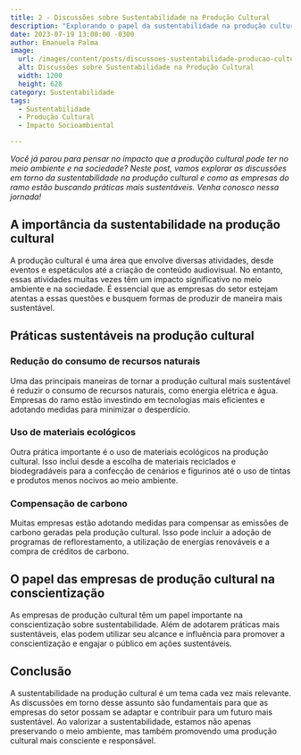 ```yaml
---
title: 2 - Discussões sobre Sustentabilidade na Produção Cultural
description: "Explorando o papel da sustentabilidade na produção cultural e seu impacto no meio ambiente e na sociedade."
date: 2023-07-19 13:00:00 -0300
author: Emanuela Palma
image:
  url: /images/content/posts/discussoes-sustentabilidade-producao-cultural.jpg
  alt: Discussões sobre Sustentabilidade na Produção Cultural
  width: 1200
  height: 628
category: Sustentabilidade
tags:
  - Sustentabilidade
  - Produção Cultural
  - Impacto Socioambiental

---
```


*Você já parou para pensar no impacto que a produção cultural pode ter no meio ambiente e na sociedade? Neste post, vamos explorar as discussões em torno da sustentabilidade na produção cultural e como as empresas do ramo estão buscando práticas mais sustentáveis. Venha conosco nessa jornada!*

## A importância da sustentabilidade na produção cultural

A produção cultural é uma área que envolve diversas atividades, desde eventos e espetáculos até a criação de conteúdo audiovisual. No entanto, essas atividades muitas vezes têm um impacto significativo no meio ambiente e na sociedade. É essencial que as empresas do setor estejam atentas a essas questões e busquem formas de produzir de maneira mais sustentável.

## Práticas sustentáveis na produção cultural

### Redução do consumo de recursos naturais

Uma das principais maneiras de tornar a produção cultural mais sustentável é reduzir o consumo de recursos naturais, como energia elétrica e água. Empresas do ramo estão investindo em tecnologias mais eficientes e adotando medidas para minimizar o desperdício.

### Uso de materiais ecológicos

Outra prática importante é o uso de materiais ecológicos na produção cultural. Isso inclui desde a escolha de materiais reciclados e biodegradáveis para a confecção de cenários e figurinos até o uso de tintas e produtos menos nocivos ao meio ambiente.

### Compensação de carbono

Muitas empresas estão adotando medidas para compensar as emissões de carbono geradas pela produção cultural. Isso pode incluir a adoção de programas de reflorestamento, a utilização de energias renováveis e a compra de créditos de carbono.

## O papel das empresas de produção cultural na conscientização

As empresas de produção cultural têm um papel importante na conscientização sobre sustentabilidade. Além de adotarem práticas mais sustentáveis, elas podem utilizar seu alcance e influência para promover a conscientização e engajar o público em ações sustentáveis.

## Conclusão

A sustentabilidade na produção cultural é um tema cada vez mais relevante. As discussões em torno desse assunto são fundamentais para que as empresas do setor possam se adaptar e contribuir para um futuro mais sustentável. Ao valorizar a sustentabilidade, estamos não apenas preservando o meio ambiente, mas também promovendo uma produção cultural mais consciente e responsável.
